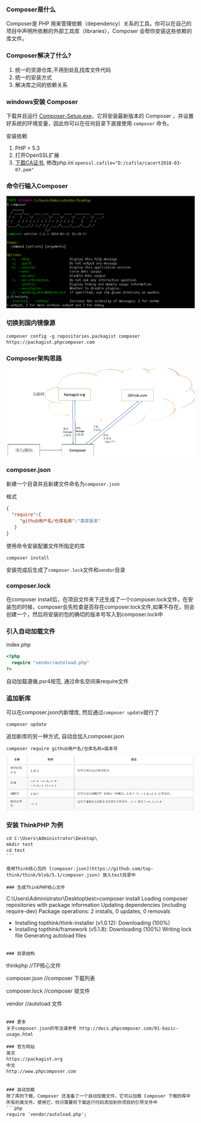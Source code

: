 ### Composer是什么
Composer是 PHP 用来管理依赖（dependency）关系的工具。你可以在自己的项目中声明所依赖的外部工具库（libraries），Composer 会帮你安装这些依赖的库文件。

### Composer解决了什么?
1. 统一的资源仓库,不用到处乱找库文件代码
2. 统一的安装方式
3. 解决库之间的依赖关系


### windows安装 Composer
下载并且运行 [Composer-Setup.exe](https://getcomposer.org/Composer-Setup.exe)，它将安装最新版本的 Composer ，并设置好系统的环境变量，因此你可以在任何目录下直接使用 `composer` 命令。

安装依赖
1. PHP > 5.3
2. 打开OpenSSL扩展
3. [下载CA证书](https://curl.haxx.se/docs/caextract.html), 修改php.ini `openssl.cafile="D:/cafile/cacert2018-03-07.pem"`

### 命令行输入Composer
![](/assets/composer-1.png)

### 切换到国内镜像源
```
composer config -g repositories.packagist composer https://packagist.phpcomposer.com
```

### Composer架构思路
![](/assets/composer.png)

### composer.json
新建一个目录并且新建文件命名为`composer.json`

格式
```json
{
  "require":{
     "github用户名/仓库名称":"类库版本"
   }
}
```

使用命令安装配置文件所指定的库
```
composer install 
```

安装完成后生成了`composer.lock`文件和`vendor`目录

### composer.lock
在composer install后，在项目文件夹下还生成了一个composer.lock文件，在安装包的时候，composer会先检查是否存在composer.lock文件,如果不存在，则会创建一个，然后将安装的包的确切的版本号写入到composer.lock中

### 引入自动加载文件
index.php
```php
<?php
  require "vendor/autoload.php"
?>
```

自动加载遵循,psr4规范, 通过命名空间来require文件

### 追加新库
可以在composer.json内新增库, 然后通过`composer update`就行了
```
composer update 
```


追加新库的另一种方式, 自动会加入composer.json
```
composer require github用户名/仓库名称=版本号
```
![](/assets/composer-2.png)



### 安装 ThinkPHP 为例
```linux
cd C:\Users\Administrator\Desktop\
mkdir test
﻿cd test
﻿```

使用Think核心包的 [composer.json](https://github.com/top-think/think/blob/5.1/composer.json) 放入test目录中

### 生成ThinkPHP核心文件
```
C:\Users\Administrator\Desktop\test>composer install
Loading composer repositories with package information
Updating dependencies (including require-dev)
Package operations: 2 installs, 0 updates, 0 removals
 - Installing topthink/think-installer (v1.0.12): Downloading (100%)
 - Installing topthink/framework (v5.1.8): Downloading (100%)
Writing lock file
Generating autoload files
```

### 目录结构

```
thinkphp        //TP核心文件

composer.json   //composer 下载列表

composer.lock   //composer 锁文件

vendor          //autoload 文件
```

### 更多
关于composer.json的写法请参考 http://docs.phpcomposer.com/01-basic-usage.html

### 官方网站
英文
https://packagist.org
中文
http://www.phpcomposer.com


### 自动加载
除了库的下载，Composer 还准备了一个自动加载文件，它可以加载 Composer 下载的库中所有的类文件。使用它，你只需要将下面这行代码添加到你项目的引导文件中
```php
require 'vendor/autoload.php';
```
